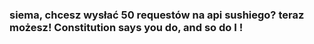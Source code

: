 <h3>siema, chcesz wysłać 50 requestów na api sushiego? teraz możesz! Constitution says you do, and so do I !</h3>
